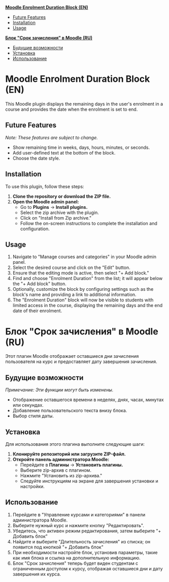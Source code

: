 [**Moodle Enrolment Duration Block (EN)**](#moodle-enrolment-duration-block-en)

- [Future Features](#future-features)
- [Installation](#installation)
- [Usage](#usage)

[**Блок "Срок зачисления" в Moodle (RU)**](#блок-срок-зачисления-в-moodle-ru)

- [Будущие возможности](#будущие-возможности)
- [Установка](#установка)
- [Использование](#использование)

# Moodle Enrolment Duration Block (EN)

This Moodle plugin displays the remaining days in the user's enrolment in a course and provides the date when the enrolment is set to end.

## Future Features

*Note: These features are subject to change.*

- Show remaining time in weeks, days, hours, minutes, or seconds.
- Add user-defined text at the bottom of the block.
- Choose the date style.

## Installation

To use this plugin, follow these steps:

1. **Clone the repository or download the ZIP file.**
2. **Open the Moodle admin panel:**
   - Go to **Plugins** -> **Install plugins.**
   - Select the zip archive with the plugin.
   - Click on "Install from Zip archive."
   - Follow the on-screen instructions to complete the installation and configuration.

## Usage

1. Navigate to "Manage courses and categories" in your Moodle admin panel.
2. Select the desired course and click on the "Edit" button.
3. Ensure that the editing mode is active, then select "+ Add block."
4. Find and choose "Enrolment Duration" from the list; it will appear below the "+ Add block" button.
5. Optionally, customize the block by configuring settings such as the block's name and providing a link to additional information.
6. The "Enrolment Duration" block will now be visible to students with limited access in the course, displaying the remaining days and the end date of their enrolment.

# Блок "Срок зачисления" в Moodle (RU)

Этот плагин Moodle отображает оставшиеся дни зачисления пользователя на курс и предоставляет дату завершения зачисления.

## Будущие возможности

*Примечание: Эти функции могут быть изменены.*

- Отображение оставшегося времени в неделях, днях, часах, минутах или секундах.
- Добавление пользовательского текста внизу блока.
- Выбор стиля даты.

## Установка

Для использования этого плагина выполните следующие шаги:

1. **Клонируйте репозиторий или загрузите ZIP-файл.**
2. **Откройте панель администратора Moodle:**
   - Перейдите в **Плагины** -> **Установить плагины.**
   - Выберите zip-архив с плагином.
   - Нажмите "Установить из zip-архива."
   - Следуйте инструкциям на экране для завершения установки и настройки.

## Использование

1. Перейдите в "Управление курсами и категориями" в панели администратора Moodle.
2. Выберите нужный курс и нажмите кнопку "Редактировать".
3. Убедитесь, что активен режим редактирования, затем выберите "+ Добавить блок"
4. Найдите и выберите "Длительность зачисления" из списка; он появится под кнопкой "+ Добавить блок"
5. При необходимости настройте блок, установив параметры, такие как имя блока и ссылка на дополнительную информацию.
6. Блок "Срок зачисления" теперь будет виден студентам с ограниченным доступом к курсу, отображая оставшиеся дни и дату завершения их курса.
